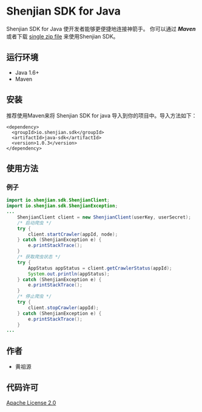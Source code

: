 # Shenjian  SDK for Java

Shenjian SDK for Java 使开发者能够更便捷地连接神箭手。 你可以通过 ***Maven*** 或者下载 [single zip file](https://github.com/ShenJianShou/shenjian-sdk-java/releases) 来使用Shenjian SDK。

## 运行环境

- Java 1.6+
- Maven

## 安装

推荐使用Maven来将 Shenjian SDK for java 导入到你的项目中。导入方法如下：

```
<dependency>
  <groupId>io.shenjian.sdk</groupId>
  <artifactId>java-sdk</artifactId>
  <version>1.0.3</version>
</dependency>
```

## 使用方法

### 例子
```Java
import io.shenjian.sdk.ShenjianClient;
import io.shenjian.sdk.ShenjianException;
...
    ShenjianClient client = new ShenjianClient(userKey, userSecret);
    /* 启动爬虫 */
    try {
        client.startCrawler(appId, node);
    } catch (ShenjianException e) {
        e.printStackTrace();
    }
    /* 获取爬虫状态 */
    try {
        AppStatus appStatus = client.getCrawlerStatus(appId);
        System.out.println(appStatus);
    } catch (ShenjianException e) {
        e.printStackTrace();
    }
    /* 停止爬虫 */
    try {
        client.stopCrawler(appId);
    } catch (ShenjianException e) {
        e.printStackTrace();
    }
...
```

## 作者

- 黄祖源

## 代码许可

[Apache License 2.0](https://www.apache.org/licenses/LICENSE-2.0.html)